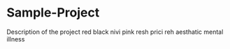 # Sample-Project
Description of the project
red
black
nivi
pink
resh
prici
reh
aesthatic
mental illness
